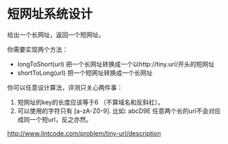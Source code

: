 # 短网址系统设计

给出一个长网址，返回一个短网址。

你需要实现两个方法：
- longToShort(url) 把一个长网址转换成一个以http://tiny.url/开头的短网址
- shortToLong(url) 把一个短网址转换成一个长网址

你可以任意设计算法，评测只关心两件事：
1. 短网址的key的长度应该等于6 （不算域名和反斜杠）。 
2. 可以使用的字符只有 [a-zA-Z0-9]. 比如: abcD9E
任意两个长的url不会对应成同一个短url，反之亦然。

http://www.lintcode.com/problem/tiny-url/description
